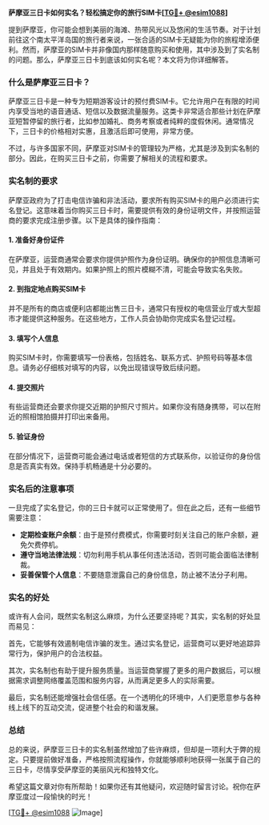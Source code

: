 **萨摩亚三日卡如何实名？轻松搞定你的旅行SIM卡[[TG💪+ @esim1088](https://t.me/s/esim1088)]**

提到萨摩亚，你可能会想到美丽的海滩、热带风光以及悠闲的生活节奏。对于计划前往这个南太平洋岛国的旅行者来说，一张合适的SIM卡无疑能为你的旅程增添便利。然而，萨摩亚的SIM卡并非像国内那样随意购买和使用，其中涉及到了实名制的问题。那么，萨摩亚三日卡到底该如何实名呢？本文将为你详细解答。

### 什么是萨摩亚三日卡？

萨摩亚三日卡是一种专为短期游客设计的预付费SIM卡。它允许用户在有限的时间内享受当地的语音通话、短信以及数据流量服务。这类卡非常适合那些计划在萨摩亚短暂停留的旅行者，比如参加婚礼、商务考察或者纯粹的度假休闲。通常情况下，三日卡的价格相对实惠，且激活后即可使用，非常方便。

不过，与许多国家不同，萨摩亚对SIM卡的管理较为严格，尤其是涉及到实名制的部分。因此，在购买三日卡之前，你需要了解相关的流程和要求。

### 实名制的要求

萨摩亚政府为了打击电信诈骗和非法活动，要求所有购买SIM卡的用户必须进行实名登记。这意味着当你购买三日卡时，需要提供有效的身份证明文件，并按照运营商的要求完成注册步骤。以下是具体的操作指南：

#### 1. 准备好身份证件
在萨摩亚，运营商通常会要求你提供护照作为身份证明。确保你的护照信息清晰可见，并且处于有效期内。如果护照上的照片模糊不清，可能会导致实名失败。

#### 2. 到指定地点购买SIM卡
并不是所有的商店或便利店都能出售三日卡，通常只有授权的电信营业厅或大型超市才能提供这种服务。在这些地方，工作人员会协助你完成实名登记过程。

#### 3. 填写个人信息
购买SIM卡时，你需要填写一份表格，包括姓名、联系方式、护照号码等基本信息。请务必仔细核对填写的内容，以免出现错误导致后续问题。

#### 4. 提交照片
有些运营商还会要求你提交近期的护照尺寸照片。如果你没有随身携带，可以在附近的照相馆拍摄并打印出来备用。

#### 5. 验证身份
在部分情况下，运营商可能会通过电话或者短信的方式联系你，以验证你的身份信息是否真实有效。保持手机畅通是十分必要的。

### 实名后的注意事项

一旦完成了实名登记，你的三日卡就可以正常使用了。但在此之后，还有一些细节需要注意：

- **定期检查账户余额**：由于是预付费模式，你需要时刻关注自己的账户余额，避免欠费停机。
- **遵守当地法律法规**：切勿利用手机从事任何违法活动，否则可能会面临法律制裁。
- **妥善保管个人信息**：不要随意泄露自己的身份信息，防止被不法分子利用。

### 实名的好处

或许有人会问，既然实名制这么麻烦，为什么还要坚持呢？其实，实名制的好处显而易见：

首先，它能够有效遏制电信诈骗的发生。通过实名登记，运营商可以更好地追踪异常行为，保护用户的合法权益。

其次，实名制也有助于提升服务质量。当运营商掌握了更多的用户数据后，可以根据需求调整网络覆盖范围和服务内容，从而满足更多人的实际需要。

最后，实名制还能增强社会信任感。在一个透明化的环境中，人们更愿意参与各种线上线下的互动交流，促进整个社会的和谐发展。

### 总结

总的来说，萨摩亚三日卡的实名制虽然增加了些许麻烦，但却是一项利大于弊的规定。只要提前做好准备，严格按照流程操作，你就能够顺利地获得一张属于自己的三日卡，尽情享受萨摩亚的美丽风光和独特文化。

希望这篇文章对你有所帮助！如果你还有其他疑问，欢迎随时留言讨论。祝你在萨摩亚度过一段愉快的时光！

[[TG💪+ @esim1088](https://t.me/s/esim1088) ![Image](https://i.postimg.cc/4NQfJmqS/Snipaste-2025-05-13-00-14-12.png)]